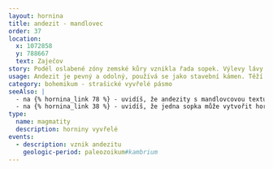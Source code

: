 ```yaml
---
layout: hornina
title: andezit - mandlovec
order: 37
location:
  x: 1072858
  y: 788667
  text: Zaječov
story: Podél oslabené zóny zemské kůry vznikla řada sopek. Výlevy lávy se střídaly s chrlením sopečného popela a bomb při erupcích. Některé lávy obsahovaly hodně vody a plynů. Když láva vystoupila blíže k zemskému povrchu, vodní pára a plyny v ní vytvořily bubliny. Když láva utuhla, byla v ní spousta dutin. Později byly dutiny vyplněny druhotnými minerály.
usage: Andezit je pevný a odolný, používá se jako stavební kámen. Těží se v lomu, drtí se na menší kousky, které se pak třídí podle velikosti. Přidává se do betonových a asfaltových směsí pro stavební účely.
category: bohemikum - strašické vyvřelé pásmo
seeAlso: |
  - na {% hornina_link 78 %} - uvidíš, že andezity s mandlovcovou texturou vznikaly i mnohem později
  - na {% hornina_link 38 %} - uvidíš, že jedna sopka může vytvořit horniny s rozdílnými texturami
type:
  name: magmatity
  description: horniny vyvřelé
events:
  - description: vznik andezitu
    geologic-period: paleozoikum#kambrium
---
```


